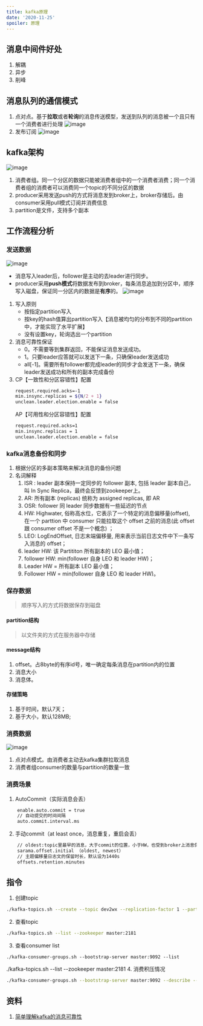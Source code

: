 ```yaml
---
title: kafka原理
date: '2020-11-25'
spoiler: 原理
---
```

## 消息中间件好处
1. 解耦
1. 异步
1. 削峰

## 消息队列的通信模式
1. 点对点。基于**拉取**或者**轮询**的消息传送模型，发送到队列的消息被一个且只有一个消费者进行处理
![image](./msg-model1.png)
1. 发布订阅
![image](./msg-model2.png)

## kafka架构
![image](./kafka-architecture.png)
1. 消费者组。同一个分区的数据只能被消费者组中的一个消费者消费；同一个消费者组的消费者可以消费同一个topic的不同分区的数据
1. producer采用发送push的方式将消息发到broker上，broker存储后。由consumer采用pull模式订阅并消费信息
1. partition是文件，支持多个副本

## 工作流程分析
### 发送数据
![image](./sendMsg.png)
- 消息写入leader后，follower是主动的去leader进行同步。
- producer采用**push模式**将数据发布到broker，每条消息追加到分区中，顺序写入磁盘，保证同一分区内的数据是**有序**的。
![image](./writeMsg.png)
1. 写入原则
    - 按指定partition写入
    - 按key的hash值算出partition写入【消息被均匀的分布到不同的partition中，才能实现了水平扩展】
    - 没有设置key，轮询选出一个partition
2. 消息可靠性保证
    - 0。不需要等到集群返回，不能保证消息发送成功。
    - 1。只要leader应答就可以发送下一条，只确保leader发送成功
    - all[-1]。需要所有follower都完成leader的同步才会发送下一条，确保leader发送成功和所有的副本完成备份
3. CP【一致性和分区容错性】配置
    ```sh
    request.required.acks=-1
    min.insync.replicas = ${N/2 + 1}
    unclean.leader.election.enable = false
    ```
    AP【可用性和分区容错性】配置
    ```sh
    request.required.acks=1
    min.insync.replicas = 1
    unclean.leader.election.enable = false
    ```
### kafka消息备份和同步
1. 根据分区的多副本策略来解决消息的备份问题
1. 名词解释
    1. ISR : leader 副本保持一定同步的 follower 副本, 包括 leader 副本自己，叫 In Sync Replica，最终会反馈到zookeeper上。
    1. AR: 所有副本 (replicas) 统称为 assigned replicas, 即 AR
    1. OSR: follower 同 leader 同步数据有一些延迟的节点
    1. HW: Highwater, 俗称高水位，它表示了一个特定的消息偏移量(offset), 在一个 parttion 中 consumer 只能拉取这个 offset 之前的消息(此 offset 跟 consumer offset 不是一个概念) ；
    1. LEO: LogEndOffset, 日志末端偏移量, 用来表示当前日志文件中下一条写入消息的 offset；
    1. leader HW: 该 Partititon 所有副本的 LEO 最小值；
    1. follower HW: min(follower 自身 LEO 和 leader HW)；
    1. Leader HW = 所有副本 LEO 最小值；
    1. Follower HW = min(follower 自身 LEO 和 leader HW)。
### 保存数据
> 顺序写入的方式将数据保存到磁盘

#### partition结构
> 以文件夹的方式在服务器中存储

#### message结构
1. offset。占8byte的有序id号，唯一确定每条消息在partition内的位置
1. 消息大小
1. 消息体。

#### 存储策略
1. 基于时间，默认7天；
1. 基于大小，默认128MB;

### 消费数据
![image](./consumer-msg.png)
1. 点对点模式。由消费者主动去kafka集群拉取消息
1. 消费者组consumer的数量与partition的数量一致

### 消费场景
1. AutoCommit（实际消息会丢）
```sh
    enable.auto.commit = true
    // 自动提交的时间间隔
    auto.commit.interval.ms
```
2. 手动commit（at least once，消息重复，重启会丢）
```sh
    // oldest:topic里最早的消息，大于commit的位置，小于HW，也受到broker上消息保留时间和位移影响，不保证一定能消费到topic起始位置的消息
    sarama.offset.initial （oldest, newest）
    // 主题偏移量日志文的保留时长，默认设为1440s
    offsets.retention.minutes
```

## 指令
1. 创建topic
```sh
./kafka-topics.sh --create --topic dev2wx --replication-factor 1 --partitions 2 --zookeeper master:2181
```
2. 查看topic
```sh
./kafka-topics.sh --list --zookeeper master:2181
```
3. 查看consumer list
```
./kafka-consumer-groups.sh --bootstrap-server master:9092 --list
```
./kafka-topics.sh --list --zookeeper master:2181
4. 消费积压情况
```sh
./kafka-consumer-groups.sh --bootstrap-server master:9092 --describe --group logstash
```

## 资料
1. [简单理解kafka的消息可靠性](https://mp.weixin.qq.com/s/T6gCc8OBgyV-yeAg_MUzPQ)